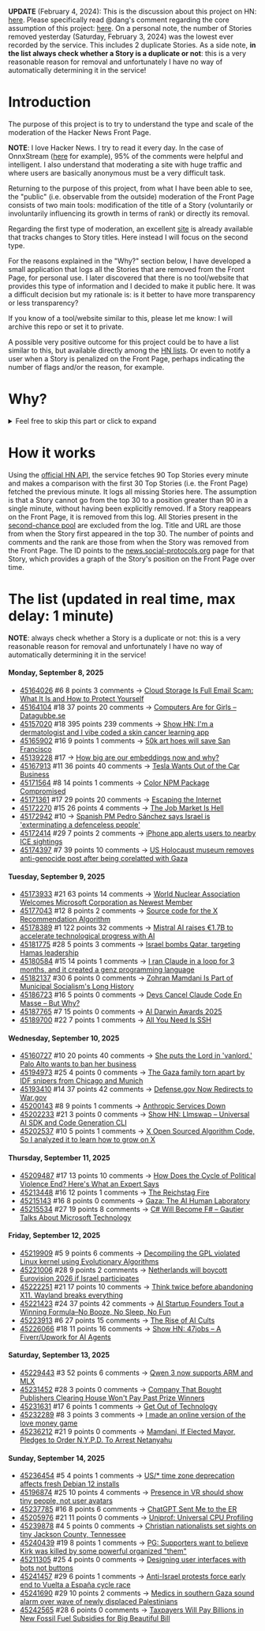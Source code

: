 **UPDATE** (February 4, 2024): This is the discussion about this project on HN: [here](https://news.ycombinator.com/item?id=39230513). Please specifically read @dang's comment regarding the core assumption of this project: [here](https://news.ycombinator.com/item?id=39231537). On a personal note, the number of Stories removed yesterday (Saturday, February 3, 2024) was the lowest ever recorded by the service. This includes 2 duplicate Stories. As a side note, **in the list always check whether a Story is a duplicate or not**: this is a very reasonable reason for removal and unfortunately I have no way of automatically determining it in the service!

# Introduction

The purpose of this project is to try to understand the type and scale of the moderation of the Hacker News Front Page.

**NOTE**: I love Hacker News. I try to read it every day. In the case of OnnxStream ([here](https://news.ycombinator.com/item?id=37752632) for example), 95% of the comments were helpful and intelligent. I also understand that moderating a site with huge traffic and where users are basically anonymous must be a very difficult task.

Returning to the purpose of this project, from what I have been able to see, the "public" (i.e. observable from the outside) moderation of the Front Page consists of two main tools: modification of the title of a Story (voluntarily or involuntarily influencing its growth in terms of rank) or directly its removal.

Regarding the first type of moderation, an excellent [site](https://hackernewstitles.netlify.app/) is already available that tracks changes to Story titles. Here instead I will focus on the second type.

For the reasons explained in the "Why?" section below, I have developed a small application that logs all the Stories that are removed from the Front Page, for personal use. I later discovered that there is no tool/website that provides this type of information and I decided to make it public here. It was a difficult decision but my rationale is: is it better to have more transparency or less transparency?

If you know of a tool/website similar to this, please let me know: I will archive this repo or set it to private.

A possible very positive outcome for this project could be to have a list similar to this, but available directly among the [HN lists](https://news.ycombinator.com/lists). Or even to notify a user when a Story is penalized on the Front Page, perhaps indicating the number of flags and/or the reason, for example.

# Why?

<details>
<summary>Feel free to skip this part or click to expand</summary>

A friend of mine posted two Stories on Hacker News related to OnnxStream (31 days apart), the first related to SDXL Turbo support and the second related to TinyLlama and Mistral 7B support.

In the case of the [first](https://news.ycombinator.com/item?id=38646969), the Story was among the first on the Front Page, until its title was changed from "Stable Diffusion Turbo on a Raspberry Pi Zero 2 generates an image in 29 minutes" to "OnnxStream: Stable Diffusion XL 1.0 Base on a Raspberry Pi Zero 2". This effectively "killed" the Story. One user pointed out that the new title didn't reflect the spirit of the Story (thanks @practice9).

In the case of the [second](https://news.ycombinator.com/item?id=38991145), the Story was in third place on the Front Page, less than an hour after the submission. In this case it was simply removed from the Front Page.

Having discovered this, perplexed, I sent an email to the moderator. @dang, who was very kind and quick in his response, explained to me that the Story had been flagged by users even without being explicitly [flagged], and that he could therefore only hypothesize the causes of the flag. His hypothesis was that (some?) users might be fed up with news related to LLMs.

While I have no reason to doubt Daniel's good faith, it's hard to believe that HN users would be tired of LLM-related news.

So I decided to develop a small console application to determine the frequency of this phenomenon (actually I was also motivated by the prospect of writing some C# code, after more than 2 years of complete abstinence). I subsequently discovered that there were no tools/websites that monitored this specific phenomenon and I therefore decided to make it public here.

</details>

# How it works

Using the [official HN API](https://github.com/HackerNews/API), the service fetches 90 Top Stories every minute and makes a comparison with the first 30 Top Stories (i.e. the Front Page) fetched the previous minute. It logs all missing Stories here. The assumption is that a Story cannot go from the top 30 to a position greater than 90 in a single minute, without having been explicitly removed. If a Story reappears on the Front Page, it is removed from this log. All Stories present in the [second-chance pool](https://news.ycombinator.com/pool) are excluded from the log. Title and URL are those from when the Story first appeared in the top 30. The number of points and comments and the rank are those from when the Story was removed from the Front Page. The ID points to the [news.social-protocols.org](https://news.social-protocols.org) page for that Story, which provides a graph of the Story's position on the Front Page over time.

# The list (updated in real time, max delay: 1 minute)

**NOTE**: always check whether a Story is a duplicate or not: this is a very reasonable reason for removal and unfortunately I have no way of automatically determining it in the service!

#### **Monday, September 8, 2025**<!-- HN:45164026:start -->
* [45164026](https://news.social-protocols.org/stats?id=45164026) #6 8 points 3 comments -> [Cloud Storage Is Full Email Scam: What It Is and How to Protect Yourself](https://malwaretips.com/blogs/your-cloud-storage-is-full-email-scam/)<!-- HN:45164026:end --><!-- HN:45164104:start -->
* [45164104](https://news.social-protocols.org/stats?id=45164104) #18 37 points 20 comments -> [Computers Are for Girls – Datagubbe.se](https://datagubbe.se/girls/)<!-- HN:45164104:end --><!-- HN:45157020:start -->
* [45157020](https://news.social-protocols.org/stats?id=45157020) #18 395 points 239 comments -> [Show HN: I'm a dermatologist and I vibe coded a skin cancer learning app](https://molecheck.info/)<!-- HN:45157020:end --><!-- HN:45165902:start -->
* [45165902](https://news.social-protocols.org/stats?id=45165902) #16 9 points 1 comments -> [50k art hoes will save San Francisco](https://twitter.com/taotechic/status/1964551131977437674)<!-- HN:45165902:end --><!-- HN:45139228:start -->
* [45139228](https://news.social-protocols.org/stats?id=45139228) #17 -> [How big are our embeddings now and why?](https://vickiboykis.com/2025/09/01/how-big-are-our-embeddings-now-and-why/)<!-- HN:45139228:end --><!-- HN:45167913:start -->
* [45167913](https://news.social-protocols.org/stats?id=45167913) #11 36 points 40 comments -> [Tesla Wants Out of the Car Business](https://www.theatlantic.com/technology/archive/2025/09/tesla-elon-musk-master-plan-robotaxi/684122/)<!-- HN:45167913:end --><!-- HN:45171564:start -->
* [45171564](https://news.social-protocols.org/stats?id=45171564) #8 14 points 1 comments -> [Color NPM Package Compromised](https://fasterthanli.me/articles/color-npm-package-compromised)<!-- HN:45171564:end --><!-- HN:45171361:start -->
* [45171361](https://news.social-protocols.org/stats?id=45171361) #17 29 points 20 comments -> [Escaping the Internet](https://www.ryanckulp.com/escaping-the-internet/)<!-- HN:45171361:end --><!-- HN:45172270:start -->
* [45172270](https://news.social-protocols.org/stats?id=45172270) #15 26 points 4 comments -> [The Job Market Is Hell](https://www.theatlantic.com/ideas/archive/2025/09/job-market-hell/684133/)<!-- HN:45172270:end --><!-- HN:45172942:start -->
* [45172942](https://news.social-protocols.org/stats?id=45172942) #10 -> [Spanish PM Pedro Sánchez says Israel is 'exterminating a defenceless people'](https://www.theguardian.com/world/2025/sep/08/spanish-pm-pedro-sanchez-israel-exterminating-defenceless-people-gaza)<!-- HN:45172942:end --><!-- HN:45172414:start -->
* [45172414](https://news.social-protocols.org/stats?id=45172414) #29 7 points 2 comments -> [iPhone app alerts users to nearby ICE sightings](https://www.cnn.com/2025/06/30/tech/iceblock-app-trump-immigration-crackdown)<!-- HN:45172414:end --><!-- HN:45174397:start -->
* [45174397](https://news.social-protocols.org/stats?id=45174397) #7 39 points 10 comments -> [US Holocaust museum removes anti-genocide post after being corelatted with Gaza](https://hyperallergic.com/1040088/los-angeles-holocaust-museum-walks-back-never-again-statement-sparking-outcry/)<!-- HN:45174397:end -->
#### **Tuesday, September 9, 2025**
<!-- HN:45173933:start -->
* [45173933](https://news.social-protocols.org/stats?id=45173933) #21 63 points 14 comments -> [World Nuclear Association Welcomes Microsoft Corporation as Newest Member](https://world-nuclear.org/news-and-media/press-statements/world-nuclear-association-welcomes-microsoft-corporation-as-newest-member)<!-- HN:45173933:end --><!-- HN:45177043:start -->
* [45177043](https://news.social-protocols.org/stats?id=45177043) #12 8 points 2 comments -> [Source code for the X Recommendation Algorithm](https://github.com/twitter/the-algorithm)<!-- HN:45177043:end --><!-- HN:45178389:start -->
* [45178389](https://news.social-protocols.org/stats?id=45178389) #1 122 points 32 comments -> [Mistral AI raises €1.7B to accelerate technological progress with AI](https://mistral.ai/news/mistral-ai-raises-1-7-b-to-accelerate-technological-progress-with-ai)<!-- HN:45178389:end --><!-- HN:45181775:start -->
* [45181775](https://news.social-protocols.org/stats?id=45181775) #28 5 points 3 comments -> [Israel bombs Qatar, targeting Hamas leadership](https://www.reuters.com/world/middle-east/several-blasts-heard-qatars-doha-israeli-media-says-hamas-leadership-targeted-2025-09-09/)<!-- HN:45181775:end --><!-- HN:45180584:start -->
* [45180584](https://news.social-protocols.org/stats?id=45180584) #15 14 points 1 comments -> [I ran Claude in a loop for 3 months, and it created a genz programming language](https://ghuntley.com/cursed/)<!-- HN:45180584:end --><!-- HN:45182137:start -->
* [45182137](https://news.social-protocols.org/stats?id=45182137) #30 6 points 0 comments -> [Zohran Mamdani Is Part of Municipal Socialism's Long History](https://jacobin.com/2025/08/mamdani-municipal-socialism-history-cities/)<!-- HN:45182137:end --><!-- HN:45186723:start -->
* [45186723](https://news.social-protocols.org/stats?id=45186723) #16 5 points 0 comments -> [Devs Cancel Claude Code En Masse – But Why?](https://www.aiengineering.report/p/devs-cancel-claude-code-en-masse)<!-- HN:45186723:end --><!-- HN:45187765:start -->
* [45187765](https://news.social-protocols.org/stats?id=45187765) #7 15 points 0 comments -> [AI Darwin Awards 2025](https://aidarwinawards.org/index.html)<!-- HN:45187765:end --><!-- HN:45189700:start -->
* [45189700](https://news.social-protocols.org/stats?id=45189700) #22 7 points 1 comments -> [All You Need Is SSH](https://wrongthink.link/posts/all-you-need-is-ssh/)<!-- HN:45189700:end -->
#### **Wednesday, September 10, 2025**
<!-- HN:45160727:start -->
* [45160727](https://news.social-protocols.org/stats?id=45160727) #10 20 points 40 comments -> [She puts the Lord in 'vanlord.' Palo Alto wants to ban her business](https://sanjosespotlight.com/she-puts-the-lord-in-vanlord-palo-alto-wants-to-ban-her-business/)<!-- HN:45160727:end --><!-- HN:45194973:start -->
* [45194973](https://news.social-protocols.org/stats?id=45194973) #25 4 points 0 comments -> [The Gaza family torn apart by IDF snipers from Chicago and Munich](https://www.theguardian.com/world/2025/sep/09/the-gaza-family-torn-apart-by-idf-snipers-from-chicago-and-munich)<!-- HN:45194973:end --><!-- HN:45193410:start -->
* [45193410](https://news.social-protocols.org/stats?id=45193410) #14 37 points 42 comments -> [Defense.gov Now Redirects to War.gov](https://defense.gov)<!-- HN:45193410:end --><!-- HN:45200143:start -->
* [45200143](https://news.social-protocols.org/stats?id=45200143) #8 9 points 1 comments -> [Anthropic Services Down](https://status.anthropic.com)<!-- HN:45200143:end --><!-- HN:45202233:start -->
* [45202233](https://news.social-protocols.org/stats?id=45202233) #21 3 points 0 comments -> [Show HN: Llmswap – Universal AI SDK and Code Generation CLI](https://sreenathmenon.com/blog/2025-09-04-stopped-alt-tabbing-chatgpt-while-coding/)<!-- HN:45202233:end --><!-- HN:45202537:start -->
* [45202537](https://news.social-protocols.org/stats?id=45202537) #10 5 points 1 comments -> [X Open Sourced Algorithm Code, So I analyzed it to learn how to grow on X](https://supabird.io/articles/how-to-grow-on-x-what-we-learned-from-their-algorithm-reveal)<!-- HN:45202537:end -->
#### **Thursday, September 11, 2025**<!-- HN:45209487:start -->
* [45209487](https://news.social-protocols.org/stats?id=45209487) #17 13 points 10 comments -> [How Does the Cycle of Political Violence End? Here's What an Expert Says](https://www.politico.com/news/magazine/2025/06/02/political-violence-boulder-attack-00381778)<!-- HN:45209487:end --><!-- HN:45213448:start -->
* [45213448](https://news.social-protocols.org/stats?id=45213448) #16 12 points 1 comments -> [The Reichstag Fire](https://en.wikipedia.org/wiki/Reichstag_fire)<!-- HN:45213448:end --><!-- HN:45215143:start -->
* [45215143](https://news.social-protocols.org/stats?id=45215143) #16 8 points 0 comments -> [Gaza: The AI Human Laboratory](https://www.thecairoreview.com/essays/gaza-israels-ai-human-laboratory/)<!-- HN:45215143:end --><!-- HN:45215534:start -->
* [45215534](https://news.social-protocols.org/stats?id=45215534) #27 19 points 8 comments -> [C# Will Become F# – Gautier Talks About Microsoft Technology](https://gautiertalksmicrosoft.wordpress.com/2025/04/13/c-will-become-f/)<!-- HN:45215534:end -->
#### **Friday, September 12, 2025**
<!-- HN:45219909:start -->
* [45219909](https://news.social-protocols.org/stats?id=45219909) #5 9 points 6 comments -> [Decompiling the GPL violated Linux kernel using Evolutionary Algorithms](https://far.chickenkiller.com/computing/decompiling-the-kernel-using-ea/)<!-- HN:45219909:end --><!-- HN:45221006:start -->
* [45221006](https://news.social-protocols.org/stats?id=45221006) #28 9 points 2 comments -> [Netherlands will boycott Eurovision 2026 if Israel participates](https://nltimes.nl/2025/09/12/netherlands-will-boycott-2026-eurovision-israel-participates-says-broadcaster)<!-- HN:45221006:end --><!-- HN:45222251:start -->
* [45222251](https://news.social-protocols.org/stats?id=45222251) #21 17 points 10 comments -> [Think twice before abandoning X11. Wayland breaks everything](https://gist.github.com/probonopd/9feb7c20257af5dd915e3a9f2d1f2277)<!-- HN:45222251:end --><!-- HN:45221423:start -->
* [45221423](https://news.social-protocols.org/stats?id=45221423) #24 37 points 42 comments -> [AI Startup Founders Tout a Winning Formula–No Booze, No Sleep, No Fun](https://www.wsj.com/business/entrepreneurship/artificial-intelligence-startup-founders-bc730406)<!-- HN:45221423:end --><!-- HN:45223913:start -->
* [45223913](https://news.social-protocols.org/stats?id=45223913) #6 27 points 15 comments -> [The Rise of AI Cults](https://wisewolfmedia.substack.com/p/the-rise-of-ai-cults-truth-terminal)<!-- HN:45223913:end --><!-- HN:45226066:start -->
* [45226066](https://news.social-protocols.org/stats?id=45226066) #18 11 points 16 comments -> [Show HN: 47jobs – A Fiverr/Upwork for AI Agents](https://47jobs.xyz)<!-- HN:45226066:end -->
#### **Saturday, September 13, 2025**<!-- HN:45229443:start -->
* [45229443](https://news.social-protocols.org/stats?id=45229443) #3 52 points 6 comments -> [Qwen 3 now supports ARM and MLX](https://www.alizila.com/qwen-ecosystem-expands-rapidly-accelerating-ai-adoption-across-industries/)<!-- HN:45229443:end --><!-- HN:45231452:start -->
* [45231452](https://news.social-protocols.org/stats?id=45231452) #28 3 points 0 comments -> [Company That Bought Publishers Clearing House Won't Pay Past Prize Winners](https://www.nytimes.com/2025/09/12/business/pch-sweepstakes-bankruptcy-winners-unpaid.html)<!-- HN:45231452:end --><!-- HN:45231631:start -->
* [45231631](https://news.social-protocols.org/stats?id=45231631) #17 6 points 1 comments -> [Get Out of Technology](https://geohot.github.io//blog/jekyll/update/2025/09/13/get-out-of-technology.html)<!-- HN:45231631:end --><!-- HN:45232289:start -->
* [45232289](https://news.social-protocols.org/stats?id=45232289) #8 3 points 3 comments -> [I made an online version of the love money game](https://lovemoney-game.xyz)<!-- HN:45232289:end --><!-- HN:45236212:start -->
* [45236212](https://news.social-protocols.org/stats?id=45236212) #21 9 points 0 comments -> [Mamdani, If Elected Mayor, Pledges to Order N.Y.P.D. To Arrest Netanyahu](https://www.nytimes.com/2025/09/12/nyregion/mamdani-arrest-netanyahu-nyc-mayor.html)<!-- HN:45236212:end -->
#### **Sunday, September 14, 2025**
<!-- HN:45236454:start -->
* [45236454](https://news.social-protocols.org/stats?id=45236454) #5 4 points 1 comments -> [US/* time zone deprecation affects fresh Debian 12 installs](https://rachelbythebay.com/w/2025/09/12/tz/)<!-- HN:45236454:end --><!-- HN:45196874:start -->
* [45196874](https://news.social-protocols.org/stats?id=45196874) #25 10 points 4 comments -> [Presence in VR should show tiny people, not user avatars](https://interconnected.org/home/2022/05/03/landscape)<!-- HN:45196874:end --><!-- HN:45237785:start -->
* [45237785](https://news.social-protocols.org/stats?id=45237785) #16 8 points 6 comments -> [ChatGPT Sent Me to the ER](https://benorenstein.substack.com/p/chatgpt-sent-me-to-the-er)<!-- HN:45237785:end --><!-- HN:45205976:start -->
* [45205976](https://news.social-protocols.org/stats?id=45205976) #21 11 points 0 comments -> [Uniprof: Universal CPU Profiling](https://www.uniprof.sh/)<!-- HN:45205976:end --><!-- HN:45239878:start -->
* [45239878](https://news.social-protocols.org/stats?id=45239878) #4 5 points 0 comments -> [Christian nationalists set sights on tiny Jackson County, Tennessee](https://www.newschannel5.com/news/newschannel-5-investigates/confronting-hate/aiming-to-radicalize-main-street-christian-nationalists-set-sights-on-tiny-jackson-county-tennessee)<!-- HN:45239878:end --><!-- HN:45240439:start -->
* [45240439](https://news.social-protocols.org/stats?id=45240439) #19 8 points 1 comments -> [PG: Supporters want to believe Kirk was killed by some powerful organized "them"](https://twitter.com/paulg/status/1967088969986044238)<!-- HN:45240439:end --><!-- HN:45211305:start -->
* [45211305](https://news.social-protocols.org/stats?id=45211305) #25 4 points 0 comments -> [Designing user interfaces with bots not buttons](https://interconnected.org/home/2022/05/09/npcs)<!-- HN:45211305:end --><!-- HN:45241457:start -->
* [45241457](https://news.social-protocols.org/stats?id=45241457) #29 6 points 1 comments -> [Anti-Israel protests force early end to Vuelta a España cycle race](https://www.reuters.com/sports/pro-palestinian-protests-disrupt-end-vuelta-cycle-race-2025-09-14/)<!-- HN:45241457:end --><!-- HN:45241690:start -->
* [45241690](https://news.social-protocols.org/stats?id=45241690) #29 10 points 2 comments -> [Medics in southern Gaza sound alarm over wave of newly displaced Palestinians](https://www.theguardian.com/world/2025/sep/14/southern-gaza-nasser-medics-displaced-palestinians-fleeing)<!-- HN:45241690:end --><!-- HN:45242565:start -->
* [45242565](https://news.social-protocols.org/stats?id=45242565) #28 6 points 0 comments -> [Taxpayers Will Pay Billions in New Fossil Fuel Subsidies for Big Beautiful Bill](https://www.wired.com/story/us-taxpayers-will-pay-billions-in-new-fossil-fuel-subsidies-thanks-to-the-big-beautiful-bill/)<!-- HN:45242565:end -->